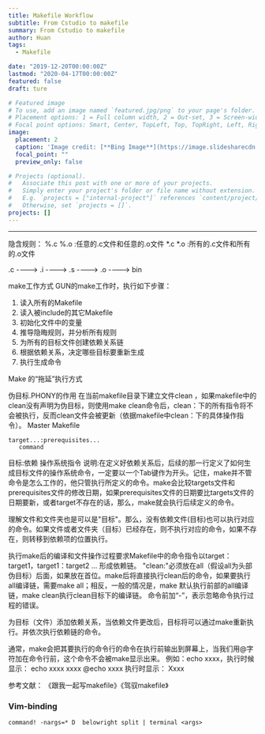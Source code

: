 ```yaml
---
title: Makefile Workflow
subtitle: From Cstudio to makefile
summary: From Cstudio to makefile
author: Huan
tags:
  - Makefile

date: "2019-12-20T00:00:00Z"
lastmod: "2020-04-17T00:00:00Z"
featured: false
draft: ture

# Featured image
# To use, add an image named `featured.jpg/png` to your page's folder.
# Placement options: 1 = Full column width, 2 = Out-set, 3 = Screen-width
# Focal point options: Smart, Center, TopLeft, Top, TopRight, Left, Right, BottomLeft, Bottom, BottomRight
image:
  placement: 2
  caption: 'Image credit: [**Bing Image**](https://image.slidesharecdn.com/150804labmeetingfortranandlibraries-150805042450-lva1-app6891/95/fortran-link-with-library-brief-explanation-of-mkl-blas-16-638.jpg?cb=1438748739)'
  focal_point: ""
  preview_only: false

# Projects (optional).
#   Associate this post with one or more of your projects.
#   Simply enter your project's folder or file name without extension.
#   E.g. `projects = ["internal-project"]` references `content/project/deep-learning/index.md`.
#   Otherwise, set `projects = []`.
projects: []
---
```

---

隐含规则：
%.c %.o :任意的.c文件和任意的.o文件
*.c *.o :所有的.c文件和所有的.o文件

.c ----> .i ----> .s ----> .o ----> bin



make工作方式
GUN的make工作时，执行如下步骤：
1. 读入所有的Makefile
2. 读入被include的其它Makefile
3. 初始化文件中的变量
4. 推导隐晦规则，并分析所有规则
5. 为所有的目标文件创建依赖关系链
6. 根据依赖关系，决定哪些目标要重新生成
7. 执行生成命令

Make 的“拖延”执行方式

伪目标.PHONY的作用
在当前makefile目录下建立文件clean ，如果makefile中的clean没有声明为伪目标，则使用make clean命令后，clean：下的所有指令将不会被执行，反而clean文件会被更新（依据makefile中clean：下的具体操作指令）。
Master Makefile
```make
target...:prerequisites...
   command
 ```
目标:依赖
   操作系统指令
说明:在定义好依赖关系后，后续的那一行定义了如何生成目标文件的操作系统命令，一定要以一个Tab键作为开头。记住，make并不管命令是怎么工作的，他只管执行所定义的命令。make会比较targets文件和prerequisites文件的修改日期，如果prerequisites文件的日期要比targets文件的日期要新，或者target不存在的话，那么，make就会执行后续定义的命令。

理解文件和文件夹也是可以是"目标"。那么，没有依赖文件(目标)也可以执行对应的命令。如果文件或者文件夹（目标）已经存在，则不执行对应的命令，如果不存在，则转移到依赖项的位置执行。

执行make后的编译和文件操作过程要求Makefile中的命令指令以target：target1，target1：target2 … 形成依赖链。
"clean:"必须放在all（假设all为头部伪目标）后面，如果放在首位。make后将直接执行clean后的命令，如果要执行all编译链，需要make all；相反，一般的情况是，make 默认执行前部的all编译链，make clean执行clean目标下的编译链。
命令前加“-”，表示忽略命令执行过程的错误。

为目标（文件）添加依赖关系，当依赖文件更改后，目标将可以通过make重新执行。并依次执行依赖链的命令。

通常，make会把其要执行的命令行的命令在执行前输出到屏幕上，当我们用@字符加在命令行前，这个命令不会被make显示出来。
例如：echo xxxx，执行时候显示：
echo xxxx
xxxx
@echo xxxx 执行时显示：
Xxxx

参考文献：
 《跟我一起写makefile》《驾驭makefile》


### Vim-binding



```vim
command! -nargs=* D  belowright split | terminal <args>
```
















